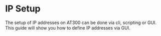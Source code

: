 # IP Setup

The setup of IP addresses on AT300 can be done via cli, scripting or GUI. This guide will show you how to define IP addresses via GUI.


